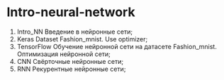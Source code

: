 # Intro-neural-network
1. Intro_NN	Введение в нейронные сети;
2. Keras Dataset Fashion_mnist. Use optimizer;
3. TensorFlow Обучение нейронной сети на датасете Fashion_mnist. Оптимизация нейронной сети;
4. CNN Свёрточные нейронные сети;
5. RNN Рекурентные нейронные сети;
